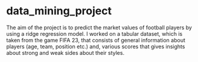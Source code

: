 # data_mining_project
The aim of the project is to predict the market values of football players by using a ridge regression model.
I worked on a tabular dataset, which is taken from the game FIFA 23, that consists of general information about players (age, team, position etc.) and, various scores that gives insights about strong and weak sides about their styles.
